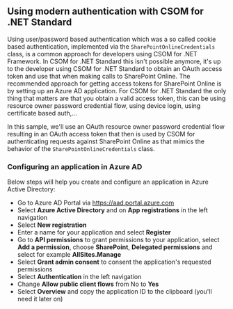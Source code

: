 ## Using modern authentication with CSOM for .NET Standard

Using user/password based authentication which was a so called cookie based authentication, implemented via the `SharePointOnlineCredentials` class, is a common approach for developers using CSOM for .NET Framework. In CSOM for .NET Standard this isn't possible anymore, it's up to the developer using CSOM for .NET Standard to obtain an OAuth access token and use that when making calls to SharePoint Online. The recommended approach for getting access tokens for SharePoint Online is by setting up an Azure AD application. For CSOM for .NET Standard the only thing that matters are that you obtain a valid access token, this can be using resource owner password credential flow, using device login, using certificate based auth,...  

In this sample, we'll use an OAuth resource owner password credential flow resulting in an OAuth access token that then is used by CSOM for authenticating requests against SharePoint Online as that mimics the behavior of the `SharePointOnlineCredentials` class.

### Configuring an application in Azure AD

Below steps will help you create and configure an application in Azure Active Directory:

- Go to Azure AD Portal via https://aad.portal.azure.com
- Select **Azure Active Directory** and on  **App registrations** in the left navigation
- Select **New registration**
- Enter a name for your application and select **Register**
- Go to **API permissions** to grant permissions to your application, select **Add a permission**, choose **SharePoint**, **Delegated permissions** and select for example **AllSites.Manage**
- Select **Grant admin consent** to consent the application's requested permissions
- Select **Authentication** in the left navigation
- Change **Allow public client flows** from No to **Yes**
- Select **Overview** and copy the application ID to the clipboard (you'll need it later on)